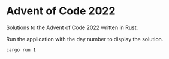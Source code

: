 # Advent of Code 2022

Solutions to the Advent of Code 2022 written in Rust.

Run the application with the day number to display the solution.

`cargo run 1`